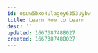 ```yaml
---
id: osuw5bxo4ulagey6353uybw
title: Learn How to Learn
desc: ''
updated: 1667387488027
created: 1667387488027
---
```

